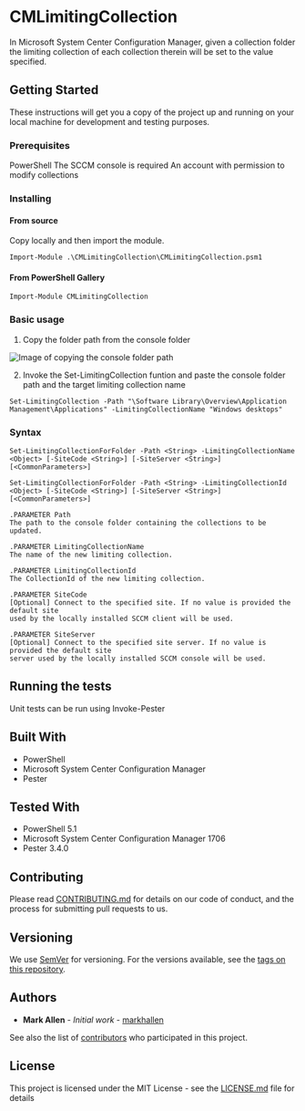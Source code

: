 # CMLimitingCollection

In Microsoft System Center Configuration Manager, given a collection folder the limiting collection of each collection therein will be set to the value specified.

## Getting Started

These instructions will get you a copy of the project up and running on your local machine for development and testing purposes.

### Prerequisites

PowerShell
The SCCM console is required
An account with permission to modify collections

### Installing

#### From source

Copy locally and then import the module.

`Import-Module .\CMLimitingCollection\CMLimitingCollection.psm1`

#### From PowerShell Gallery

`Import-Module CMLimitingCollection`

### Basic usage

1. Copy the folder path from the console folder

![Image of copying the console folder path](https://markallenit.com/blog/wp-content/uploads/2017/12/Copy-console-path.png)

2. Invoke the Set-LimitingCollection funtion and paste the console folder path and the target limiting collection name

`Set-LimitingCollection -Path "\Software Library\Overview\Application Management\Applications" -LimitingCollectionName "Windows desktops"`

### Syntax

    Set-LimitingCollectionForFolder -Path <String> -LimitingCollectionName <Object> [-SiteCode <String>] [-SiteServer <String>] [<CommonParameters>]

    Set-LimitingCollectionForFolder -Path <String> -LimitingCollectionId <Object> [-SiteCode <String>] [-SiteServer <String>] [<CommonParameters>]

    .PARAMETER Path
    The path to the console folder containing the collections to be updated.

    .PARAMETER LimitingCollectionName
    The name of the new limiting collection.

    .PARAMETER LimitingCollectionId
    The CollectionId of the new limiting collection.

    .PARAMETER SiteCode
    [Optional] Connect to the specified site. If no value is provided the default site
    used by the locally installed SCCM client will be used.

    .PARAMETER SiteServer
    [Optional] Connect to the specified site server. If no value is provided the default site
    server used by the locally installed SCCM console will be used.

## Running the tests

Unit tests can be run using Invoke-Pester

## Built With

* PowerShell
* Microsoft System Center Configuration Manager
* Pester

## Tested With

* PowerShell 5.1
* Microsoft System Center Configuration Manager 1706
* Pester 3.4.0

## Contributing

Please read [CONTRIBUTING.md](CONTRIBUTING.md) for details on our code of conduct, and the process for submitting pull requests to us.

## Versioning

We use [SemVer](http://semver.org/) for versioning. For the versions available, see the [tags on this repository](https://github.com/your/project/tags).

## Authors

* **Mark Allen** - *Initial work* - [markhallen](https://github.com/markhallen)

See also the list of [contributors](https://github.com/markhallen/CMLimitingCollection/contributors) who participated in this project.

## License

This project is licensed under the MIT License - see the [LICENSE.md](LICENSE.md) file for details
